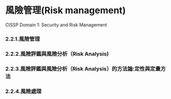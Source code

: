 # 風險管理(Risk management)
CISSP Domain 1: Security and Risk Management

### 2.2.1.風險管理
### 2.2.2.風險評鑑與風險分析（Risk Analysis)
### 2.2.3.風險評鑑與風險分析（Risk Analysis）的方法論:定性與定量方法
### 2.2.4.風險處理
